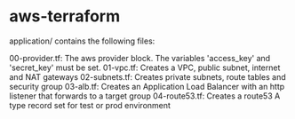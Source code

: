 # aws-terraform
application/ contains the following files:

00-provider.tf: The aws provider block. The variables 'access_key' and 'secret_key' must be set.
01-vpc.tf: Creates a VPC, public subnet, internet and NAT gateways
02-subnets.tf: Creates private subnets, route tables and security group
03-alb.tf: Creates an Application Load Balancer with an http listener that forwards to a target group
04-route53.tf: Creates a route53 A type record set for test or prod environment 